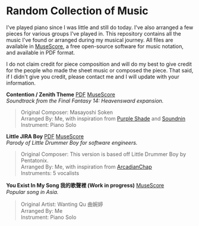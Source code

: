 # Random Collection of Music

I've played piano since I was little and still do today. I've also arranged a few pieces for various groups I've played in. This repository contains all the music I've found or arranged during my musical journey. All files are available in [MuseScore](https://github.com/musescore/MuseScore), a free open-source software for music notation, and available in PDF format.

I do not claim credit for piece composition and will do my best to give credit for the people who made the sheet music or composed the piece. That said, if I didn't give you credit, please contact me and I will update with your information.

**Contention / Zenith Theme** [PDF](https://github.com/HarmonicChange/music-arrangements/blob/master/Contention/piano%20solo%20-%20Contention%20-%20Final%20Fantasy%20XIV.pdf) [MuseScore](https://github.com/HarmonicChange/music-arrangements/blob/master/Contention/piano%20solo%20-%20Contention%20-%20Final%20Fantasy%20XIV.mscz)<br>
 _Soundtrack from the Final Fantasy 14: Heavensward expansion._<br>
 >Original Composer: Masayoshi Soken<br>
 Arranged By: Me, with inspiration from [Purple Shade](https://musescore.com/user/13024696/scores/2782231) and [Soundnin](https://musescore.com/user/3242776/scores/2447386)<br>
 Instrument: Piano Solo

**Little JIRA Boy** [PDF](https://github.com/HarmonicChange/music-arrangements/blob/master/Little%20JIRA%20Boy/Little%20JIRA%20Boy-Score_and_Parts.pdf) [MuseScore](https://github.com/HarmonicChange/music-arrangements/blob/master/Little%20JIRA%20Boy/Little%20JIRA%20Boy.mscz)<br>
_Parody of Little Drummer Boy for software engineers._<br>
>Original Composer: This version is based off Little Drummer Boy by Pentatonix.<br>
Arranged By: Me, with inspiration from [ArcadianChap](https://musescore.com/user/511006/scores/4815075)<br>
Instruments: 5 vocalists

**You Exist In My Song 我的歌聲裡 (Work in progress)** [MuseScore](https://github.com/HarmonicChange/music-arrangements/blob/master/You%20Exist%20In%20My%20Song%20%E6%88%91%E7%9A%84%E6%AD%8C%E8%81%B2%E8%A3%A1/You%20Exist%20In%20My%20Song%20%E6%88%91%E7%9A%84%E6%AD%8C%E8%81%B2%E8%A3%A1.mscz)<br>
_Popular song in Asia._<br>
>Original Artist: Wanting Qu 曲婉婷<br>
Arranged By: Me<br>
Instrument: Piano Solo
